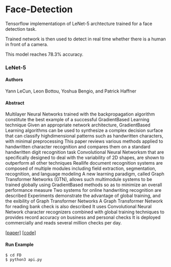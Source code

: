 # Face-Detection
Tensorflow implementatiopn of LeNet-5 archtecture trained for a face detection task.

Trained network is then used to detect in real time whether there is a human in front of a camera.

This model reaches 78.3% accuracy.


### LeNet-5

#### Authors
Yann LeCun, Leon Bottou, Yoshua Bengio, and Patrick Haffner

#### Abstract

Multilayer Neural Networks trained with the backpropagation algorithm constitute the best example of a successful
GradientBased Learning technique Given an appropriate network architecture, GradientBased Learning algorithms can be used to synthesize a complex decision surface that can classify highdimensional patterns such as handwritten characters, with minimal preprocessing This paper reviews various methods applied to handwritten character recognition and compares them on a standard handwritten digit recognition task Convolutional Neural Networksm that are specifically designed to deal with the variability of 2D shapes, are shown to outperform all other techniques Reallife document recognition systems are composed of multiple modules including field extraction, segmentation, recognition, and language modeling A new learning paradigm, called Graph Transformer Networks (GTN), allows such multimodule systems to be trained globally using GradientBased methods so as to minimize an overall performance measure Two systems for online handwriting recognition are described Experiments demonstrate the advantage of global training, and the 	exibility of Graph Transformer Networks A Graph Transformer Network for reading bank check is also described It uses Convolutional Neural Network character recognizers combined with global training techniques to provides record accuracy on business and personal checks It is deployed commercially and reads several million checks per day.

[[paper]](http://vision.stanford.edu/cs598_spring07/papers/Lecun98.pdf) [[code]](https://github.com/IlliaOl/Face-Detection/blob/main/FD/fd.py)

#### Run Example
``` 
$ cd FD
$ python3 api.py
```
